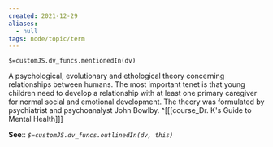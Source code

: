 ```yaml
---
created: 2021-12-29 
aliases:
  - null
tags: node/topic/term
---
```

`$=customJS.dv_funcs.mentionedIn(dv)`

A psychological, evolutionary and ethological theory concerning relationships between humans. The most important tenet is that young children need to develop a relationship with at least one primary caregiver for normal social and emotional development. The theory was formulated by psychiatrist and psychoanalyst John Bowlby.
 ^[[[course_Dr. K's Guide to Mental Health]]]

**See**::
*`$=customJS.dv_funcs.outlinedIn(dv, this)`*
